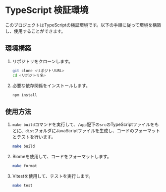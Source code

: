 # TypeScript 検証環境

このプロジェクトはTypeScriptの検証環境です。以下の手順に従って環境を構築し、使用することができます。

## 環境構築

1. リポジトリをクローンします。
    ```bash
    git clone <リポジトリURL>
    cd <リポジトリ名>
    ```

2. 必要な依存関係をインストールします。
    ```bash
    npm install
    ```

## 使用方法

1. `make build`コマンドを実行して、`/app`配下の`src`のTypeScriptファイルをもとに、`dist`フォルダにJavaScriptファイルを生成し、コードのフォーマットとテストを行います。
    ```bash
    make build
    ```

2. Biomeを使用して、コードをフォーマットします。
    ```bash
    make format
    ```

3. Vitestを使用して、テストを実行します。
    ```bash
    make test
    ```

